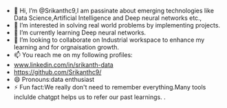 - 👋 Hi, I’m @Srikanthc9,I am passinate about emerging technologies like Data Science,Artificial Intelligence and Deep neural networks etc.,
- 👀 I’m interested in solving real world problems by implementing projects.
- 🌱 I’m currently learning Deep neural networks.
- 💞️ I’m looking to collaborate on Industrial workspace to enhance my learning and for orgnaisation growth.
- 📫 You reach me on my following profiles:
- www.linkedin.com/in/srikanth-data
- https://github.com/Srikanthc9/
- 😄 Pronouns:data enthusiast
- ⚡ Fun fact:We really don't need to remember everything.Many tools inclulde  chatgpt helps us to refer our past learnings. .

<!---
Srikanthc9/Srikanthc9 is a ✨ special ✨ repository because its `README.md` (this file) appears on your GitHub profile.
You can click the Preview link to take a look at your changes.
--->
